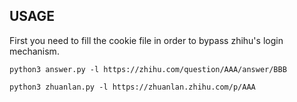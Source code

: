 ## USAGE

First you need to fill the cookie file in order to bypass zhihu's login mechanism.
```
python3 answer.py -l https://zhihu.com/question/AAA/answer/BBB

python3 zhuanlan.py -l https://zhuanlan.zhihu.com/p/AAA
```

